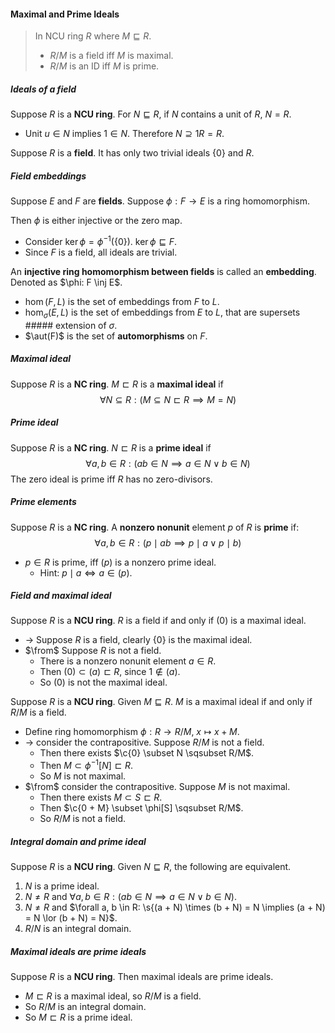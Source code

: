 #### Maximal and Prime Ideals

> In NCU ring $R$ where $M \sqsubseteq R$.
>
> - $R / M$ is a field iff $M$ is maximal.
> - $R / M$ is an ID iff $M$ is prime.

##### Ideals of a field

Suppose $R$ is a **NCU ring**. For $N \sqsubseteq R$, if $N$ contains a unit of $R$, $N = R$.

- Unit $u \in N$ implies $1 \in N$. Therefore $N \supseteq 1R = R$.

Suppose $R$ is a **field**. It has only two trivial ideals $\{0\}$ and $R$.

##### Field embeddings

Suppose $E$ and $F$ are **fields**. Suppose $\phi: F \to E$ is a ring homomorphism.

Then $\phi$ is either injective or the zero map.

- Consider $\ker\phi = \phi^{-1}(\{0\})$. $\ker \phi \sqsubseteq F$.
- Since $F$ is a field, all ideals are trivial.

An **injective ring homomorphism between fields** is called an **embedding**. Denoted as $\phi: F \inj E$.

- $\hom(F, L)$ is the set of embeddings from $F$ to $L$.
- $\hom_\sigma(E, L)$ is the set of embeddings from $E$ to $L$, that are supersets ##### extension of $\sigma$.
- $\aut(F)$ is the set of **automorphisms** on $F$.

##### Maximal ideal

Suppose $R$ is a **NC ring**. $M \sqsubset R$ is a **maximal ideal** if
$$
\forall N \subseteq R: (M \subseteq N \sqsubset R \implies M = N)
$$
##### Prime ideal

Suppose $R$ is a **NC ring**. $N \sqsubset R$ is a **prime ideal** if
$$
\forall a, b \in R: (ab \in N \implies a \in N \lor b\in N)
$$
The zero ideal is prime iff $R$ has no zero-divisors.

##### Prime elements

Suppose $R$ is a **NC ring**. A **nonzero nonunit** element $p$ of $R$ is **prime** if:
$$
\forall a, b \in R : (p \mid ab \implies p \mid a \lor p \mid b)
$$

- $p \in R$ is prime, iff $(p)$ is a nonzero prime ideal.
  - Hint: $p \mid a \iff a \in (p)$.


##### Field and maximal ideal

Suppose $R$ is a **NCU ring**. $R$ is a field if and only if $(0)$ is a maximal ideal.

- $\to$ Suppose $R$ is a field, clearly $\{0\}$ is the maximal ideal.
- $\from$ Suppose $R$ is not a field.
  - There is a nonzero nonunit element $a \in R$.
  - Then $(0)\subset (a) \sqsubset R$, since $1 \notin (a)$.
  - So $(0)$ is not the maximal ideal.

Suppose $R$ is a **NCU ring**. Given $M \sqsubseteq R$. $M$ is a maximal ideal if and only if $R / M$ is a field.

- Define ring homomorphism $\phi: R \to R/M$, $x \mapsto x + M$.
- $\to$ consider the contrapositive. Suppose $R/M$ is not a field.
  - Then there exists $\c{0} \subset N \sqsubset R/M$.
  - Then $M \subset \phi^{-1}[N] \sqsubset R$.
  - So $M$ is not maximal.
- $\from$ consider the contrapositive. Suppose $M$ is not maximal.
  - Then there exists $M \subset S \sqsubset R$.
  - Then $\c{0 + M} \subset \phi[S] \sqsubset R/M$.
  - So $R/M$ is not a field.

##### Integral domain and prime ideal

Suppose $R$ is a **NCU ring**. Given $N \sqsubseteq R$, the following are equivalent.

1. $N$ is a prime ideal.
2. $N \neq R$ and $\forall a, b \in R: (ab \in N \implies a \in N \lor b \in N)$.
3. $N \neq R$ and $\forall a, b \in R: \s{(a + N) \times (b + N) = N \implies (a + N) = N \lor (b + N) = N}$.
4. $R/N$ is an integral domain.

##### Maximal ideals are prime ideals

Suppose $R$ is a **NCU ring**. Then maximal ideals are prime ideals.

- $M \sqsubset R$ is a maximal ideal, so $R / M$ is a field.
- So $R/M$ is an integral domain.
- So $M \sqsubset R$ is a prime ideal.
